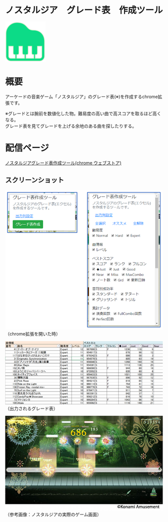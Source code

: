 # ノスタルジア　グレード表　作成ツール

![icon](https://raw.githubusercontent.com/t-kuni/nos-grade-list/master/icon-big.png?token=AB3WOUTY5U4NQ3XXWGHG36C5ZXSBW)

# 概要

アーケードの音楽ゲーム「ノスタルジア」のグレード表(※)を作成するchrome拡張です。

※グレードとは腕前を数値化した物。難易度の高い曲で高スコアを取るほど高くなる。  
グレード表を見てグレードを上げる余地のある曲を探したりする。

# 配信ページ

[ノスタルジアグレード表作成ツール(chrome ウェブストア)](https://chrome.google.com/webstore/detail/%E3%83%8E%E3%82%B9%E3%82%BF%E3%83%AB%E3%82%B8%E3%82%A2%E3%82%B0%E3%83%AC%E3%83%BC%E3%83%89%E8%A1%A8%E4%BD%9C%E6%88%90%E3%83%84%E3%83%BC%E3%83%AB/kbflpjdicpccioemelbhpojmkhkpekcn)

## スクリーンショット

![ss1](https://raw.githubusercontent.com/t-kuni/nos-grade-list/master/docs/ss1.png)  
（chrome拡張を開いた時）

![markie.png](https://raw.githubusercontent.com/t-kuni/nos-grade-list/master/work/markie.png?token=AB3WOUVJ6HRJNXGUFXHQWGC5ZXSEI)  
（出力されるグレード表）

![ss1](https://raw.githubusercontent.com/t-kuni/nos-grade-list/master/docs/ss2.jpg)  
（参考画像：ノスタルジアの実際のゲーム画面）